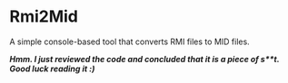 # Rmi2Mid
A simple console-based tool that converts RMI files to MID files.
  
***Hmm. I just reviewed the code and concluded that it is a piece of s\*\*t. Good luck reading it :)***
